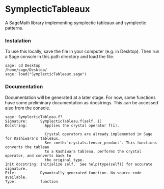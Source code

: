 # SymplecticTableaux
A SageMath library implementing symplectic tableaux and symplectic patterns.

### Instalation
To use this locally, save the file in your computer (e.g. in Desktop). Then run a Sage console in this path directory and load the file.
```
sage: cd Desktop
/home/sage/Desktop/
sage: load("SymplecticTableaux.sage")
```

### Documentation
Documentation will be generated at a later stage. For now, some functions have some preliminary documentation as docstrings. This can be accessed also from the console.
```
sage: SymplecticTableau.f?
Signature:      SymplecticTableau.f(self, i)
Docstring:        Applies the crystal operator f(i).
        
                  Crystal operators are already implemented in Sage for Kashiwara's tableaux.
                  See :meth:`crystals.tensor_product`. This functions converts the tableau
                  to a Kashiwara tableau, performs the crystal operator, and converts back to
                  the original type.
Init docstring: Initialize self.  See help(type(self)) for accurate signature.
File:           Dynamically generated function. No source code available.
Type:           function
```
